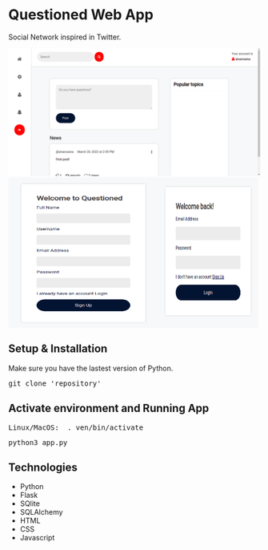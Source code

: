 # Questioned Web App

Social Network inspired in Twitter.

<img src="./static/home.png"/> 
<div style="display: flex; flex-direction: row" >
<img src="./static/sign-up.png" style="width: 300px; height: 300px"/> 
<img src="./static/login.png" style="width: 200px; height: 300px"/> 
</div>

## Setup & Installation

Make sure you have the lastest version of Python.

<pre>git clone 'repository' </pre>

## Activate environment and Running App

<pre>Linux/MacOS:  . ven/bin/activate</pre>
<pre>python3 app.py</pre>

## Technologies
- Python 
- Flask
- SQlite
- SQLAlchemy
- HTML
- CSS
- Javascript
